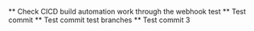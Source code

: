 ** Check CICD build automation work through the webhook test
** Test commit
** Test commit test branches
** Test commit 3